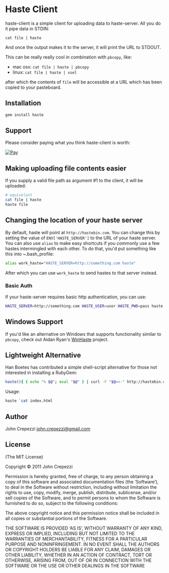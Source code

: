 # Haste Client

haste-client is a simple client for uploading data to haste-server.  All you do it pipe data in STDIN:

`cat file | haste`

And once the output makes it to the server, it will print the URL to STDOUT.

This can be really really cool in combination with `pbcopy`, like:

* mac osx: `cat file | haste | pbcopy` 
* linux: `cat file | haste | xsel`

after which the contents of `file` will be accessible at a URL which has been copied to your pasteboard.

## Installation

``` bash
gem install haste
```

## Support

Please consider paying what you think haste-client is worth:

<a href="https://www.stripeme.com/pay/1r2f">
  <img alt="Pay" src="https://www.stripeme.com/pay.jpg" />
</a>

## Making uploading file contents easier

If you supply a valid file path as argument #1 to the client, it will be uploaded:

``` bash
# equivelant
cat file | haste
haste file
```

## Changing the location of your haste server

By default, haste will point at `http://hastebin.com`.  You can change this by setting the value of `ENV['HASTE_SERVER']` to the URL of your haste server.  You can also use `alias` to make easy shortcuts if you commonly use a few hastes intermingled with each other.  To do that, you'd put something like this into ~.bash_profile:

``` bash
alias work_haste="HASTE_SERVER=http://something.com haste"
```

After which you can use `work_haste` to send hastes to that server instead.

### Basic Auth

If your haste-server requires basic http authentication, you can use:

``` bash
HASTE_SERVER=http://something.com HASTE_USER=user HASTE_PWD=pass haste some_file.txt
```

## Windows Support

If you'd like an alternative on Windows that supports functionality similar to `pbcopy`, check out Aidan Ryan's [WinHaste](https://github.com/ajryan/WinHaste) project.

## Lightweight Alternative

Han Boetes has contributed a simple shell-script alternative for those not interested in installing a RubyGem:

``` bash
haste(){ ( echo "% $@"; eval "$@" ) | curl -F "$@=<-" http://hastebin.com/documents|awk -F '"' '{print "http://hastebin.com/"$4}'}
```

Usage:

``` bash
haste `cat index.html
```

## Author

John Crepezzi <john.crepezzi@gmail.com>

## License

(The MIT License)

Copyright © 2011 John Crepezzi

Permission is hereby granted, free of charge, to any person obtaining a copy of this software and associated documentation files (the ‘Software’), to deal in the Software without restriction, including without limitation the rights to use, copy, modify, merge, publish, distribute, sublicense, and/or sell copies of the Software, and to permit persons to whom the Software is furnished to do so, subject to the following conditions:

The above copyright notice and this permission notice shall be included in all copies or substantial portions of the Software.

THE SOFTWARE IS PROVIDED ‘AS IS’, WITHOUT WARRANTY OF ANY KIND, EXPRESS OR IMPLIED, INCLUDING BUT NOT LIMITED TO THE WARRANTIES OF MERCHANTABILITY, FITNESS FOR A PARTICULAR PURPOSE AND NONINFRINGEMENT. IN NO EVENT SHALL THE AUTHORS OR COPYRIGHT HOLDERS BE LIABLE FOR ANY CLAIM, DAMAGES OR OTHER LIABILITY, WHETHER IN AN ACTION OF CONTRACT, TORT OR OTHERWISE, ARISING FROM, OUT OF OR IN CONNECTION WITH THE SOFTWARE OR THE USE OR OTHER DEALINGS IN THE SOFTWARE
